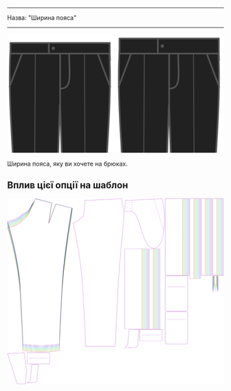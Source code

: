 - - -
Назва: "Ширина пояса"
- - -

![Ширина пояса](waistbandwidth.svg)

Ширина пояса, яку ви хочете на брюках.

## Вплив цієї опції на шаблон

![На цьому зображенні показано вплив цієї опції шляхом накладання декількох варіантів, які мають різне значення для цієї опції](theo_waistbandwidth_sample.svg "Вплив цієї опції на шаблон")
